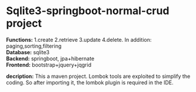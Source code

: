 # Sqlite3-springboot-normal-crud project   
**Functions:** 1.create 2.retrieve 3.update 4.delete. In addition: paging,sorting,filtering   
**Database:** sqlite3   
**Backend:** springboot, jpa+hibernate    
**Frontend:** bootstrap+jquery+jqgrid   

**decription:** This a maven project. Lombok tools are exploited to simplify the coding. So after importing it, the lombok plugin is required in the IDE.   
